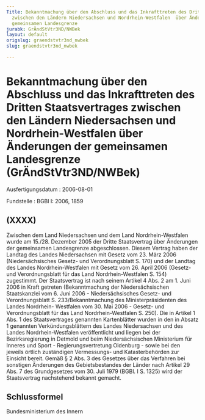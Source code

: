 ```yaml
---
Title: Bekanntmachung über den Abschluss und das Inkrafttreten des Dritten  Staatsvertrages
  zwischen den Ländern Niedersachsen und Nordrhein-Westfalen  über Änderungen der
  gemeinsamen Landesgrenze
jurabk: GrÄndStVtr3ND/NWBek
layout: default
origslug: graendstvtr3nd_nwbek
slug: graendstvtr3nd_nwbek

---
```


# Bekanntmachung über den Abschluss und das Inkrafttreten des Dritten  Staatsvertrages zwischen den Ländern Niedersachsen und Nordrhein-Westfalen  über Änderungen der gemeinsamen Landesgrenze (GrÄndStVtr3ND/NWBek)

Ausfertigungsdatum
:   2006-08-01

Fundstelle
:   BGBl I: 2006, 1859



## (XXXX)

Zwischen dem Land Niedersachsen und dem Land Nordrhein-Westfalen wurde
am 15./28. Dezember 2005 der Dritte Staatsvertrag über Änderungen der
gemeinsamen Landesgrenze abgeschlossen. Diesem Vertrag haben der
Landtag des Landes Niedersachsen mit Gesetz vom 23. März 2006
(Niedersächsisches Gesetz- und Verordnungsblatt S. 170) und der
Landtag des Landes Nordrhein-Westfalen mit Gesetz vom 26. April 2006
(Gesetz- und Verordnungsblatt für das Land Nordrhein-Westfalen S. 154)
zugestimmt.
Der Staatsvertrag ist nach seinem Artikel 4 Abs. 2 am 1. Juni 2006 in
Kraft getreten (Bekanntmachung der Niedersächsischen Staatskanzlei vom
6\. Juni 2006 - Niedersächsisches Gesetz- und Verordnungsblatt S.
233/Bekanntmachung des Ministerpräsidenten des Landes Nordrhein-
Westfalen vom 30. Mai 2006 - Gesetz- und Verordnungsblatt für das Land
Nordrhein-Westfalen S. 250).
Die in Artikel 1 Abs. 1 des Staatsvertrages genannten Kartenblätter
wurden in den in Absatz 1 genannten Verkündungsblättern des Landes
Niedersachsen und des Landes Nordrhein-Westfalen veröffentlicht und
liegen bei der Bezirksregierung in Detmold und beim Niedersächsischen
Ministerium für Inneres und Sport - Regierungsvertretung Oldenburg -
sowie bei den jeweils örtlich zuständigen Vermessungs- und
Katasterbehörden zur Einsicht bereit.
Gemäß § 2 Abs. 3 des Gesetzes über das Verfahren bei sonstigen
Änderungen des Gebietsbestandes der Länder nach Artikel 29 Abs. 7 des
Grundgesetzes vom 30. Juli 1979 (BGBl. I S. 1325) wird der
Staatsvertrag nachstehend bekannt gemacht.


## Schlussformel

Bundesministerium des Innern

